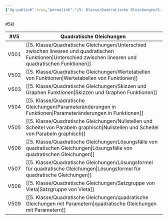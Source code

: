 ```yaml
---
{"dg-publish":true,"permalink":"/5. Klasse/Quadratische Gleichungen/5. Klasse Quadratische Gleichungen/"}
---
```


#5kl

|#V5|Quadratische Gleichungen   |
|---|---|
|V501|[[5. Klasse/Quadratische Gleichungen/Unterschied zwischen linearen und quadratischen Funktionen\|Unterschied zwischen linearen und quadratischen Funktionen]]|
|V502|[[5. Klasse/Quadratische Gleichungen/Wertetabellen von Funktionen\|Wertetabellen von Funktionen]]|
|V503|[[5. Klasse/Quadratische Gleichungen/Skizzen und Graphen Funktionen\|Skizzen und Graphen Funktionen]]|
|V504|[[5. Klasse/Quadratische Gleichungen/Parameteränderungen in Funktionen\|Parameteränderungen in Funktionen]]|
|V505|[[5. Klasse/Quadratische Gleichungen/Nullstellen und Scheitel von Parabeln graphisch\|Nullstellen und Scheitel von Parabeln graphisch]]
|V506|[[5. Klasse/Quadratische Gleichungen/Lösungsfälle von quadratischen Gleichungen\|Lösungsfälle von quadratischen Gleichungen]]
|V507|[[5. Klasse/Quadratische Gleichungen/Lösungsformel für quadratische Gleichungen\|Lösungsformel für quadratische Gleichungen]]
|V508|[[5. Klasse/Quadratische Gleichungen/Satzgruppe von Vieta\|Satzgruppe von Vieta]]
|V509|[[5. Klasse/Quadratische Gleichungen/quadratische Gleichungen mit Parametern\|quadratische Gleichungen mit Parametern]]|
